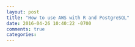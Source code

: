 ```yaml
---
layout: post
title: "How to use AWS with R and PostgreSQL"
date: 2016-04-26 10:40:22 -0700
comments: true
categories: 
---
```


